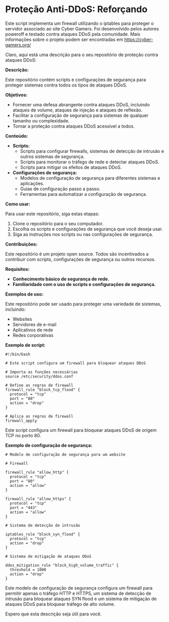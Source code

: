 
#              Proteção Anti-DDoS: Reforçando              #



Este script implementa um firewall utilizando o iptables para proteger o servidor associado ao site Cyber Gamers.
Foi desenvolvido pelos autores poweroff e testado contra ataques DDoS pela comunidade.
Mais informações sobre o projeto podem ser encontradas em https://cyber-gamers.org/

Claro, aqui está uma descrição para o seu repositório de proteção contra ataques DDoS:

**Descrição:**

Este repositório contém scripts e configurações de segurança para proteger sistemas contra todos os tipos de ataques DDoS.

**Objetivos:**

* Fornecer uma defesa abrangente contra ataques DDoS, incluindo ataques de volume, ataques de injeção e ataques de reflexão.
* Facilitar a configuração de segurança para sistemas de qualquer tamanho ou complexidade.
* Tornar a proteção contra ataques DDoS acessível a todos.

**Conteúdo:**

* **Scripts:**
    * Scripts para configurar firewalls, sistemas de detecção de intrusão e outros sistemas de segurança.
    * Scripts para monitorar o tráfego de rede e detectar ataques DDoS.
    * Scripts para mitigar os efeitos de ataques DDoS.
* **Configurações de segurança:**
    * Modelos de configuração de segurança para diferentes sistemas e aplicações.
    * Guias de configuração passo a passo.
    * Ferramentas para automatizar a configuração de segurança.

**Como usar:**

Para usar este repositório, siga estas etapas:

1. Clone o repositório para o seu computador.
2. Escolha os scripts e configurações de segurança que você deseja usar.
3. Siga as instruções nos scripts ou nas configurações de segurança.

**Contribuições:**

Este repositório é um projeto open source. Todos são incentivados a contribuir com scripts, configurações de segurança ou outros recursos.

**Requisitos:**

* **Conhecimento básico de segurança de rede.**
* **Familiaridade com o uso de scripts e configurações de segurança.**

**Exemplos de uso:**

Este repositório pode ser usado para proteger uma variedade de sistemas, incluindo:

* Websites
* Servidores de e-mail
* Aplicativos de rede
* Redes corporativas

**Exemplo de script:**

```
#!/bin/bash

# Este script configura um firewall para bloquear ataques DDoS

# Importa as funções necessárias
source /etc/security/ddos.conf

# Define as regras de firewall
firewall_rule "block_tcp_flood" {
  protocol = "tcp"
  port = "80"
  action = "drop"
}

# Aplica as regras de firewall
firewall_apply
```

Este script configura um firewall para bloquear ataques DDoS de origem TCP no porto 80.

**Exemplo de configuração de segurança:**

```
# Modelo de configuração de segurança para um website

# Firewall

firewall_rule "allow_http" {
  protocol = "tcp"
  port = "80"
  action = "allow"
}

firewall_rule "allow_https" {
  protocol = "tcp"
  port = "443"
  action = "allow"
}

# Sistema de detecção de intrusão

iptables_rule "block_syn_flood" {
  protocol = "tcp"
  action = "drop"
}

# Sistema de mitigação de ataques DDoS

ddos_mitigation_rule "block_high_volume_traffic" {
  threshold = 1000
  action = "drop"
}
```

Este modelo de configuração de segurança configura um firewall para permitir apenas o tráfego HTTP e HTTPS, um sistema de detecção de intrusão para bloquear ataques SYN flood e um sistema de mitigação de ataques DDoS para bloquear tráfego de alto volume.

Espero que esta descrição seja útil para você.
